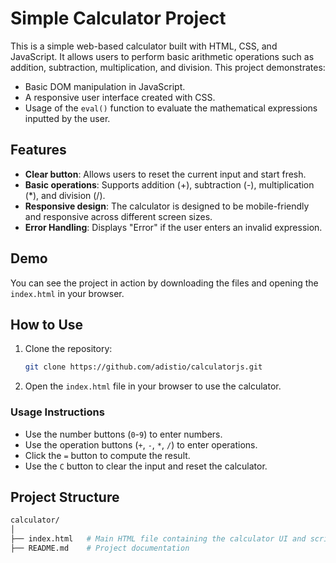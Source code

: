 # Simple Calculator Project

This is a simple web-based calculator built with HTML, CSS, and JavaScript. It allows users to perform basic arithmetic operations such as addition, subtraction, multiplication, and division. This project demonstrates:
- Basic DOM manipulation in JavaScript.
- A responsive user interface created with CSS.
- Usage of the `eval()` function to evaluate the mathematical expressions inputted by the user.

## Features

- **Clear button**: Allows users to reset the current input and start fresh.
- **Basic operations**: Supports addition (+), subtraction (-), multiplication (*), and division (/).
- **Responsive design**: The calculator is designed to be mobile-friendly and responsive across different screen sizes.
- **Error Handling**: Displays "Error" if the user enters an invalid expression.

## Demo

You can see the project in action by downloading the files and opening the `index.html` in your browser.

## How to Use

1. Clone the repository:
    ```bash
    git clone https://github.com/adistio/calculatorjs.git
    ```

2. Open the `index.html` file in your browser to use the calculator.

### Usage Instructions

- Use the number buttons (`0`-`9`) to enter numbers.
- Use the operation buttons (`+`, `-`, `*`, `/`) to enter operations.
- Click the `=` button to compute the result.
- Use the `C` button to clear the input and reset the calculator.

## Project Structure

```bash
calculator/
│
├── index.html   # Main HTML file containing the calculator UI and script
├── README.md    # Project documentation
